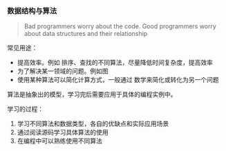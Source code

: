 
### 数据结构与算法

> Bad programmers worry about the code. Good programmers worry about data structures and their relationship


常见用途：
- 提高效率。例如 排序、查找的不同算法，尽量降低时间复杂度，提高效率
- 为了解决某一领域的问题。例如图
- 使用某种算法可以简化计算方式，一般通过 数学来简化或转化为另一个问题

算法是抽象出的模型，学习完后需要应用于具体的编程实例中。

学习的过程：
1. 学习不同算法和数据类型，各自的优缺点和实际应用场景
2. 通过阅读源码学习具体算法的使用
3. 在编程中可以熟练使用不同算法